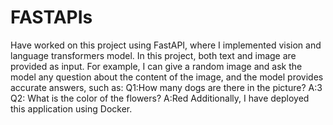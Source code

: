 # FASTAPIs
Have worked on this project using FastAPI, where I implemented vision and language transformers model. In this project, both text and image are provided as input. For example, I can give a random image and ask the model any question about the content of the image, and the model provides accurate answers, such as:
Q1:How many dogs are there in the picture? 
A:3 
Q2: What is the color of the flowers? 
A:Red 
Additionally, I have deployed this application using Docker.
